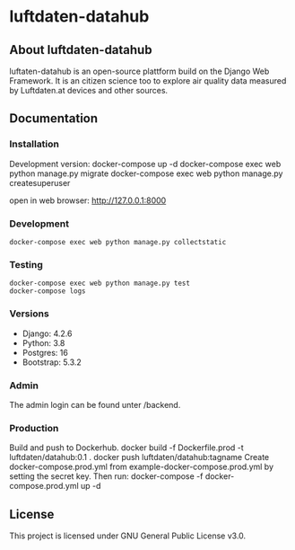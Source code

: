 # luftdaten-datahub

## About luftdaten-datahub
luftaten-datahub is an open-source plattform build on the Django Web Framework. It is an citizen science too to explore air quality data measured by Luftdaten.at devices and other sources.

## Documentation

### Installation
Development version:
    docker-compose up -d
    docker-compose exec web python manage.py migrate
    docker-compose exec web python manage.py createsuperuser

open in web browser: http://127.0.0.1:8000

### Development
    docker-compose exec web python manage.py collectstatic

### Testing
    docker-compose exec web python manage.py test
    docker-compose logs

### Versions
* Django: 4.2.6
* Python: 3.8
* Postgres: 16
* Bootstrap: 5.3.2 

### Admin
The admin login can be found unter /backend.

### Production
Build and push to Dockerhub.
    docker build -f Dockerfile.prod -t luftdaten/datahub:0.1 .
    docker push luftdaten/datahub:tagname
Create docker-compose.prod.yml from example-docker-compose.prod.yml by setting the secret key. Then run:
    docker-compose -f docker-compose.prod.yml up -d 

## License
This project is licensed under GNU General Public License v3.0.